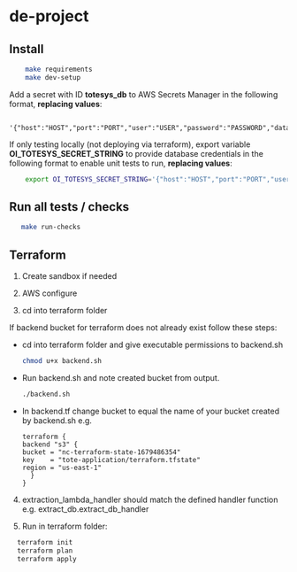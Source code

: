 # de-project
<!-- install following before running the file -->
## Install
```bash
    make requirements
    make dev-setup
```

Add a secret with ID **totesys_db** to AWS Secrets Manager in the following format, **replacing values**:
```
    '{"host":"HOST","port":"PORT","user":"USER","password":"PASSWORD","database":"DB"}'
```

If only testing locally (not deploying via terraform), export variable **OI_TOTESYS_SECRET_STRING** to provide database credentials in the following format to enable unit tests to run, **replacing values**:
    
```bash
    export OI_TOTESYS_SECRET_STRING='{"host":"HOST","port":"PORT","user":"USER","password":"PASSWORD","database":"DB"}'
```


## Run all tests / checks

```bash
   make run-checks
```

## Terraform

1. Create sandbox if needed
   
2. AWS configure
   
3. cd into terraform folder

If backend bucket for terraform does not already exist follow these steps:
   
- cd into terraform folder and give executable permissions to backend.sh
   ```bash
   chmod u+x backend.sh
   ```

- Run backend.sh and note created bucket from output.
   ```bash
   ./backend.sh
   ```

- In backend.tf change bucket to equal the name of your bucket created by backend.sh e.g.
    ```
    terraform {
    backend "s3" {
    bucket = "nc-terraform-state-1679486354"
    key    = "tote-application/terraform.tfstate"
    region = "us-east-1"
      }
    }
    ```
4. extraction_lambda_handler should match the defined handler function e.g. extract_db.extract_db_handler

5.  Run in terraform folder:
 ```bash
   terraform init
   terraform plan
   terraform apply
   ```

